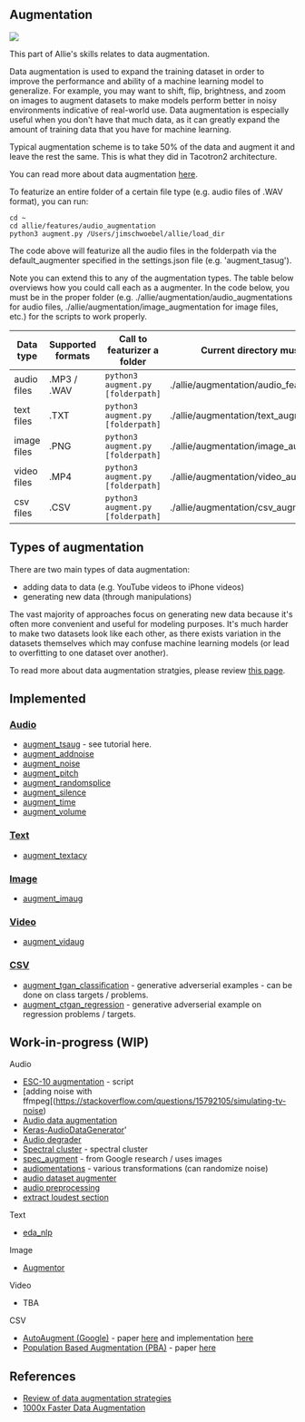 ## Augmentation 

![](https://github.com/jim-schwoebel/allie/blob/master/annotation/helpers/assets/augment.png)

This part of Allie's skills relates to data augmentation.

Data augmentation is used to expand the training dataset in order to improve the performance and ability of a machine learning model to generalize. For example, you may want to shift, flip, brightness, and zoom on images to augment datasets to make models perform better in noisy environments indicative of real-world use. Data augmentation is especially useful when you don't have that much data, as it can greatly expand the amount of training data that you have for machine learning. 

Typical augmentation scheme is to take 50% of the data and augment it and leave the rest the same. This is what they did in Tacotron2 architecture. 

You can read more about data augmentation [here](https://github.com/AgaMiko/data-augmentation-review).


To featurize an entire folder of a certain file type (e.g. audio files of .WAV format), you can run:

```
cd ~ 
cd allie/features/audio_augmentation
python3 augment.py /Users/jimschwoebel/allie/load_dir
```

The code above will featurize all the audio files in the folderpath via the default_augmenter specified in the settings.json file (e.g. 'augment_tasug'). 

Note you can extend this to any of the augmentation types. The table below overviews how you could call each as a augmenter. In the code below, you must be in the proper folder (e.g. ./allie/augmentation/audio_augmentations for audio files, ./allie/augmentation/image_augmentation for image files, etc.) for the scripts to work properly.

| Data type | Supported formats | Call to featurizer a folder | Current directory must be | 
| --------- |  --------- |  --------- | --------- | 
| audio files | .MP3 / .WAV | ```python3 augment.py [folderpath]``` | ./allie/augmentation/audio_features | 
| text files | .TXT | ```python3 augment.py [folderpath]``` | ./allie/augmentation/text_augmentation| 
| image files | .PNG | ```python3 augment.py [folderpath]``` | ./allie/augmentation/image_augmentation | 
| video files | .MP4 | ```python3 augment.py [folderpath]``` |./allie/augmentation/video_augmentation| 
| csv files | .CSV | ```python3 augment.py [folderpath]``` | ./allie/augmentation/csv_augmentation | 


## Types of augmentation

There are two main types of data augmentation:

* adding data to data (e.g. YouTube videos to iPhone videos) 
* generating new data (through manipulations) 

The vast majority of approaches focus on generating new data because it's often more convenient and useful for modeling purposes. It's much harder to make two datasets look like each other, as there exists variation in the datasets themselves which may confuse machine learning models (or lead to overfitting to one dataset over another). 

To read more about data augmentation stratgies, please review [this page](https://github.com/AgaMiko/data-augmentation-review).

## Implemented 
### [Audio](https://github.com/jim-schwoebel/allie/tree/master/augmentation/audio_augmentation)
* [augment_tsaug](https://tsaug.readthedocs.io/en/stable/) - see tutorial here.
* [augment_addnoise]()
* [augment_noise]()
* [augment_pitch]()
* [augment_randomsplice]()
* [augment_silence]()
* [augment_time]()
* [augment_volume]()

### [Text](https://github.com/jim-schwoebel/allie/tree/master/augmentation/text_augmentation)
* [augment_textacy]()

### [Image](https://github.com/jim-schwoebel/allie/tree/master/augmentation/image_augmentation)
* [augment_imaug]()

### [Video](https://github.com/jim-schwoebel/allie/tree/master/augmentation/video_augmentation)
* [augment_vidaug]()

### [CSV](https://github.com/jim-schwoebel/allie/tree/master/augmentation/csv_augmentation)
* [augment_tgan_classification](https://github.com/sdv-dev/TGAN) - generative adverserial examples - can be done on class targets / problems.
* [augment_ctgan_regression]() - generative adverserial example on regression problems / targets.

## Work-in-progress (WIP)

Audio 
* [ESC-10 augmentation](https://github.com/JasonZhang156/Sound-Recognition-Tutorial/blob/master/data_augmentation.py) - script
* [adding noise with ffmpeg[(https://stackoverflow.com/questions/15792105/simulating-tv-noise)
* [Audio data augmentation](https://github.com/sid0710/audio_data_augmentation)
* [Keras-AudioDataGenerator](https://github.com/AhmedImtiazPrio/Keras-AudioDataGenerator)'
* [Audio degrader](https://github.com/emilio-molina/audio_degrader)
* [Spectral cluster](https://github.com/wq2012/SpectralCluster) - spectral cluster 
* [spec_augment](https://github.com/zcaceres/spec_augment) - from Google research / uses images 
* [audiomentations](https://github.com/iver56/audiomentations) - various transformations (can randomize noise)
* [audio dataset augmenter](https://github.com/kleydon/Audio-Dataset-Augmenter)
* [audio preprocessing](https://github.com/dedkoster/audio_preproccesing)
* [extract loudest section](https://github.com/petewarden/extract_loudest_section)

Text
* [eda_nlp](https://github.com/jasonwei20/eda_nlp)

Image 
* [Augmentor](https://github.com/mdbloice/Augmentor)

Video
* TBA

CSV 
* [AutoAugment (Google)](https://github.com/tensorflow/models/tree/master/research/autoaugment) - paper [here](https://arxiv.org/abs/1805.09501) and implementation [here](https://github.com/DeepVoltaire/AutoAugment)
* [Population Based Augmentation (PBA)](https://github.com/arcelien/pba) - paper [here](https://arxiv.org/abs/1711.09846)


## References
* [Review of data augmentation strategies](https://github.com/AgaMiko/data-augmentation-reviewc)
* [1000x Faster Data Augmentation](https://towardsdatascience.com/1000x-faster-data-augmentation-b91bafee896c)

